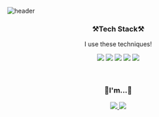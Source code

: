 ![header](https://capsule-render.vercel.app/api?type=Slice&color=auto&height=300&section=header&text=Gunkim&fontSize=90)

<h3 align="center">⚒️Tech Stack⚒️</h3>
<p align="center">I use these techniques!</p>
<p align="center">
    <img src="https://img.shields.io/badge/Java-white?style=flat-square&logo=Java&logoColor=red"/></a>
    <img src="https://img.shields.io/badge/Spring-white?style=flat-square&logo=Spring&logoColor=white&color=6DB33F"/></a>
    <img src="https://img.shields.io/badge/JavaScript-white?style=flat-square&logo=JavaScript&logoColor=black&color=F7DF1E"/></a>
    <img src="https://img.shields.io/badge/React-white?style=flat-square&logo=React&logoColor=61DAFB&color=white"/></a>
    <img src="https://img.shields.io/badge/Python-blue?style=flat-square&logo=Python&logoColor=white"/></a>
</p>
<br/>
<h3 align="center">🍊I'm...🍊</h3>
<p align="center">
<a href="mailto:gunkim.dev@gmail.com">
<img src="https://img.shields.io/badge/Gmail-d14836?style=flat-square&logo=Gmail&logoColor=white&link=mailto:gunkim.dev@gmail.com">
</a>
<a href="https://gunlog.dev">
<img src="http://img.shields.io/badge/-Tech%20Blog-655ced?style=flat&color=black&logo=github&link=https://gunlog.dev">
</a>
</p>
